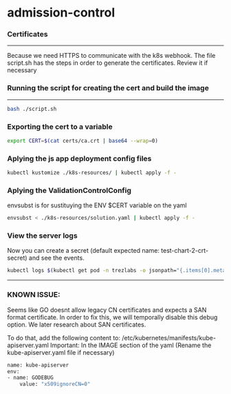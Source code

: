 # admission-control

### Certificates 
---
Because we need HTTPS to communicate with the k8s webhook.
The file script.sh has the steps in order to generate the certificates.
Review it if necessary

### Running the script for creating the cert and build the image
---
```bash
bash ./script.sh
```

### Exporting the cert to a variable
```bash
export CERT=$(cat certs/ca.crt | base64 --wrap=0)
```
### Aplying the js app deployment config files
```bash
kubectl kustomize ./k8s-resources/ | kubectl apply -f -
```
### Aplying the ValidationControlConfig
envsubst is for sustituying the ENV $CERT variable on the yaml
```bash
envsubst < ./k8s-resources/solution.yaml | kubectl apply -f -
```
### View the server logs
Now you can create a secret (default expected name: test-chart-2-crt-secret) and see the events.
```bash
kubectl logs $(kubectl get pod -n trezlabs -o jsonpath="{.items[0].metadata.name}") -n trezlabs --follow
```

<!-- ### Problem with Docker Hub:
---
If having problems of delay of pushing images to docker hub, you can kinda set up the context of minikube to build the image in minikube cluster.

```bash
eval $(minikube docker-env)
```
Now you can execute commands in the context of minikube docker
```bash
docker ps
```
And you can run the ./script.sh again -->

<!-- ## The solution
---
Encode the certificate in base64
```bash
cat certs/ca.crt | base64 --wrap=0
```

Exporting to a env variables
```bash
export CERT=$(cat certs/ca.crt | base64 --wrap=0)
```

---
Using envsubst to substitute the $CERT variable inside the yaml and applying to cluster
```bash
envsubst < solution.yaml | kubectl apply -f -
envsubst < ./k8s-resources/solution.yaml | kubectl kustomize ./k8s-resources/ | kubectl apply -f -

``` -->

---

### KNOWN ISSUE:
Seems like GO doesnt allow legacy CN certificates and expects a SAN format certificate.
In order to fix this, we will temporally disable this debug option.
We later research about SAN certificates.

To do that, add the following content to: /etc/kubernetes/manifests/kube-apiserver.yaml
Important: In the IMAGE section of the yaml
(Rename the kube-apiserver.yaml file if necessary)
```bash
name: kube-apiserver
env:
- name: GODEBUG
    value: "x509ignoreCN=0"
```